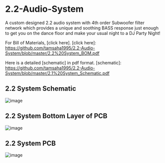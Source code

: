 # 2.2-Audio-System
A custom designed 2.2 audio system with 4th order Subwoofer filter network which provides a unique and soothing BASS response just enough to get you on the dance floor and make your usual night to a DJ Party Night!

For Bill of Materials, [click here].
[click here]: https://github.com/tamsaha1995/2.2-Audio-System/blob/master/2.2%20System_BOM.pdf 

Here is a detailed [schematic] in pdf format.
[schematic]: https://github.com/tamsaha1995/2.2-Audio-System/blob/master/2.1%20System_Schematic.pdf

## 2.2 System Schematic
![image](https://github.com/tamsaha1995/2.2-Audio-System/blob/master/2.2%20Audio%20System_sch.png)

## 2.2 System Bottom Layer of PCB
![image](https://github.com/tamsaha1995/2.2-Audio-System/blob/master/2.2%20Audio%20System_brd.png)

## 2.2 System PCB
![image](https://github.com/tamsaha1995/2.2-Audio-System/blob/master/2.2%20System%20PCB.jpg)
